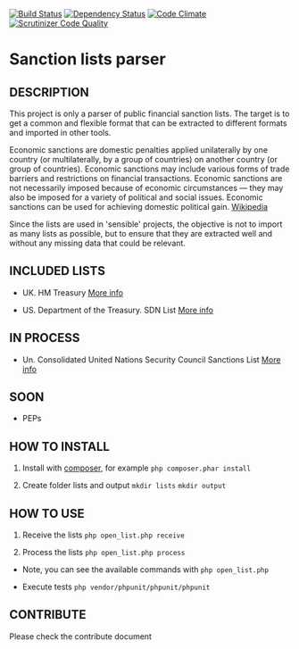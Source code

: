 [![Build Status](https://semaphoreci.com/api/v1/diaz/open_list/branches/master/shields_badge.svg)](https://semaphoreci.com/diaz/open_list)
[![Dependency Status](https://www.versioneye.com/user/projects/570bd9d3fcd19a00415b1194/badge.svg?style=flat)](https://www.versioneye.com/user/projects/570bd9d3fcd19a00415b1194)
[![Code Climate](https://codeclimate.com/github/albertodiaz/open_list/badges/gpa.svg)](https://codeclimate.com/github/albertodiaz/open_list)
[![Scrutinizer Code Quality](https://scrutinizer-ci.com/g/albertodiaz/open_list/badges/quality-score.png?b=master)](https://scrutinizer-ci.com/g/albertodiaz/open_list/?branch=master)

# Sanction lists parser

## DESCRIPTION

This project is only a parser of public financial sanction lists. The target is to get a common and flexible format that can be extracted to different formats and imported in other tools.

Economic sanctions are domestic penalties applied unilaterally by one country (or multilaterally, by a group of countries) on another country (or group of countries). Economic sanctions may include various forms of trade barriers and restrictions on financial transactions. Economic sanctions are not necessarily imposed because of economic circumstances — they may also be imposed for a variety of political and social issues. Economic sanctions can be used for achieving domestic political gain. [Wikipedia](https://en.wikipedia.org/wiki/Economic_sanctions)

Since the lists are used in 'sensible' projects, the objective is not to import as many lists as possible, but to ensure that they are extracted well and without any missing data that could be relevant. 

## INCLUDED LISTS

* UK. HM Treasury [More info](https://www.gov.uk/government/publications/financial-sanctions-consolidated-list-of-targets/consolidated-list-of-targets)

* US. Department of the Treasury. SDN List [More info](https://www.treasury.gov/resource-center/sanctions/SDN-List/Pages/consolidated.aspx)

## IN PROCESS

* Un. Consolidated United Nations Security Council Sanctions List [More info](https://www.un.org/sc/suborg/en/sanctions/un-sc-consolidated-list)

## SOON

* PEPs


## HOW TO INSTALL

1. Install with [composer](https://getcomposer.org/download/), for example 
`php composer.phar install`

2. Create folder lists and output
 `mkdir lists`
 `mkdir output`

## HOW TO USE

1. Receive the lists
`php open_list.php receive`

2. Process the lists
`php open_list.php process`

* Note, you can see the available commands with
`php open_list.php`

* Execute tests
`php vendor/phpunit/phpunit/phpunit`

## CONTRIBUTE

Please check the contribute document
